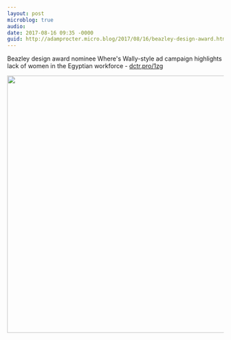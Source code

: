 ```yaml
---
layout: post
microblog: true
audio: 
date: 2017-08-16 09:35 -0000
guid: http://adamprocter.micro.blog/2017/08/16/beazley-design-award.html
---
```

Beazley design award nominee Where's Wally-style ad campaign highlights lack of women in the Egyptian workforce - [dctr.pro/1zg](http://dctr.pro/1zg)

<img src="http://discursive.adamprocter.co.uk/uploads/2017/ca4474008c.jpg" width="600" height="598" />
